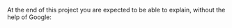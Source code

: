    At the end of this project you are expected to be able to explain,
   without the help of Google:
